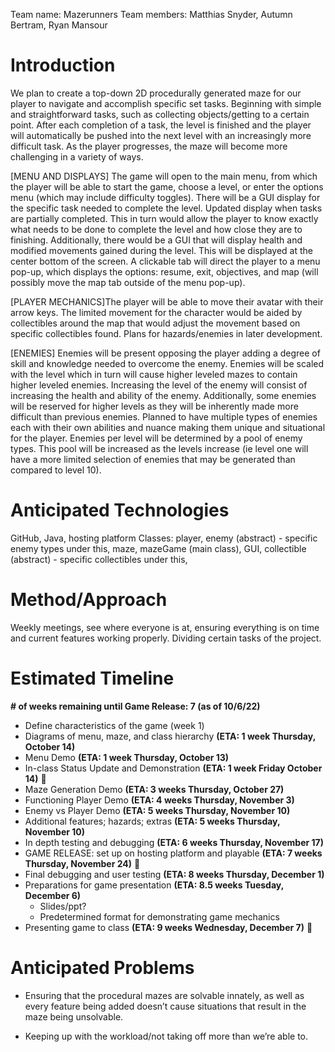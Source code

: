 Team name: Mazerunners
Team members: Matthias Snyder, Autumn Bertram, Ryan Mansour

# Introduction 

We plan to create a top-down 2D procedurally generated maze for our player to navigate and accomplish specific set tasks. Beginning with simple and straightforward tasks, such as collecting objects/getting to a certain point. After each completion of a task, the level is finished and the player will automatically be pushed into the next level with an increasingly more difficult task. As the player progresses, the maze will become more challenging in a variety of ways. 

[MENU AND DISPLAYS] The game will open to the main menu, from which the player will be able to start the game, choose a level, or enter the options menu (which may include difficulty toggles). There will be a GUI display for the specific task needed to complete the level. Updated display when tasks are partially completed. This in turn would allow the player to know exactly what needs to be done to complete the level and how close they are to finishing. Additionally, there would be a GUI that will display health and modified movements gained during the level. This will be displayed at the center bottom of the screen. A clickable tab will direct the player to a menu pop-up, which displays the options: resume, exit, objectives, and map (will possibly move the map tab outside of the menu pop-up).

[PLAYER MECHANICS]The player will be able to move their avatar with their arrow keys. The limited movement for the character would be aided by collectibles around the map that would adjust the movement based on specific collectibles found. Plans for hazards/enemies in later development. 

[ENEMIES] Enemies will be present opposing the player adding a degree of skill and knowledge needed to overcome the enemy. Enemies will be scaled with the level which in turn will cause higher leveled mazes to contain higher leveled enemies. Increasing the level of the enemy will consist of increasing the health and ability of the enemy. Additionally, some enemies will be reserved for higher levels as they will be inherently made more difficult than previous enemies. Planned to have multiple types of enemies each with their own abilities and nuance making them unique and situational for the player. Enemies per level will be determined by a pool of enemy types. This pool will be increased as the levels increase (ie level one will have a more limited selection of enemies that may be generated than compared to level 10).

# Anticipated Technologies

GitHub, Java, hosting platform
Classes: player, enemy (abstract) - specific enemy types under this, maze, mazeGame (main class), GUI, collectible (abstract) - specific collectibles under this, 

# Method/Approach

Weekly meetings, see where everyone is at, ensuring everything is on time and current features working properly. Dividing certain tasks of the project.
 
# Estimated Timeline
**# of weeks remaining until Game Release: 7 (as of 10/6/22)**
- Define characteristics of the game (week 1)
- Diagrams of menu, maze, and class hierarchy **(ETA: 1 week Thursday, October 14)**
- Menu Demo **(ETA: 1 week Thursday, October 13)**
- In-class Status Update and Demonstration **(ETA: 1 week Friday October 14)** 🎉
- Maze Generation Demo **(ETA: 3 weeks Thursday, October 27)**
- Functioning Player Demo **(ETA: 4 weeks Thursday, November 3)**
- Enemy vs Player Demo **(ETA: 5 weeks Thursday, November 10)**
- Additional features; hazards; extras **(ETA: 5 weeks Thursday, November 10)**
- In depth testing and debugging **(ETA: 6 weeks Thursday, November 17)**
- GAME RELEASE: set up on hosting platform and playable **(ETA: 7 weeks Thursday, November 24)** 🎉
- Final debugging and user testing **(ETA: 8 weeks Thursday, December 1)**
- Preparations for game presentation **(ETA: 8.5 weeks Tuesday, December 6)**
  - Slides/ppt?
  - Predetermined format for demonstrating game mechanics
- Presenting game to class **(ETA: 9 weeks Wednesday, December 7)** 🎉

# Anticipated Problems

- Ensuring that the procedural mazes are solvable innately, as well as every feature being added doesn’t cause situations that result in the maze being unsolvable.

- Keeping up with the workload/not taking off more than we’re able to.
